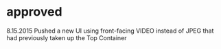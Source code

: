 # approved

8.15.2015
Pushed a new UI using front-facing VIDEO instead of JPEG that had previously taken up the Top Container
